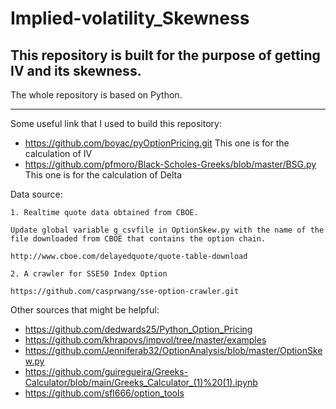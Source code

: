 # Implied-volatility_Skewness
## This repository is built for the purpose of getting IV and its skewness.
The whole repository is based on Python.

***
Some useful link that I used to build this repository:

* https://github.com/boyac/pyOptionPricing.git    This one is for the calculation of IV
* https://github.com/pfmoro/Black-Scholes-Greeks/blob/master/BSG.py    This one is for the calculation of Delta 

Data source:

    1. Realtime quote data obtained from CBOE.
    
    Update global variable g_csvfile in OptionSkew.py with the name of the file downloaded from CBOE that contains the option chain.
    
    http://www.cboe.com/delayedquote/quote-table-download
    
    2. A crawler for SSE50 Index Option
    
    https://github.com/casprwang/sse-option-crawler.git

Other sources that might be helpful:

* https://github.com/dedwards25/Python_Option_Pricing
* https://github.com/khrapovs/impvol/tree/master/examples
* https://github.com/Jenniferab32/OptionAnalysis/blob/master/OptionSkew.py
* https://github.com/guiregueira/Greeks-Calculator/blob/main/Greeks_Calculator_(1)%20(1).ipynb
* https://github.com/sfl666/option_tools
